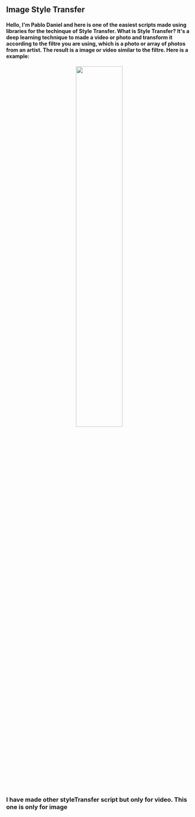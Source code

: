 ## Image Style Transfer

#### Hello, I'm Pablo Daniel and here is one of the easiest scripts made using libraries for the techinque of Style Transfer. What is Style Transfer? It's a deep learning technique to made a video or photo and transform it according to the filtre you are using, which is a photo or array of photos from an artist. The result is a image or video similar to the filtre. Here is a example:


<p align="center" width="100%">
    <img width="50%" src="https://godatadriven.com/wp-content/images/how-to-style-transfer/style-transfer-example.jpg"> 
</p>


### I have made other styleTransfer script but only for video. This one is only for image
